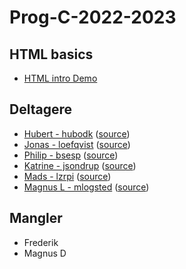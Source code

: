# Prog-C-2022-2023

## HTML basics
- [HTML intro Demo](html-demo/)


## Deltagere

- [Hubert - hubodk](https://hubodk.github.io/) ([source](https://github.com/hubodk/hubodk.github.io))
- [Jonas - loefqvist](https://loefqvist.github.io/) ([source](https://github.com/loefqvist/loefqvist.github.io))
- [Philip - bsesp](https://bsesp.github.io/) ([source](https://github.com/bsesp/bsesp.github.io))
- [Katrine - jsondrup](https://jsondrup.github.io/) ([source](https://github.com/jsondrup/jsondrup.github.io))
- [Mads - lzrpi](https://lzrpi.github.io/) ([source](https://github.com/lzrpi/lzrpi.github.io))
- [Magnus L - mlogsted](https://mlogsted.github.io/) ([source](https://github.com/mlogsted/mlogsted.github.io))

## Mangler

- Frederik
- Magnus D